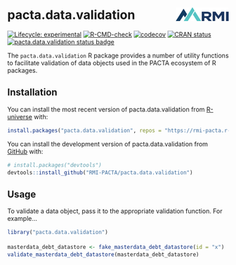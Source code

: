 # pacta.data.validation <a href="https://rmi-pacta.github.io/pacta.data.validation"><img src="man/figures/logo.png" align="right" height="31" /></a>

<!-- badges: start -->
[![Lifecycle: experimental](https://img.shields.io/badge/lifecycle-experimental-orange.svg)](https://lifecycle.r-lib.org/articles/stages.html#experimental)
[![R-CMD-check](https://github.com/RMI-PACTA/pacta.data.validation/actions/workflows/R-CMD-check.yaml/badge.svg)](https://github.com/RMI-PACTA/pacta.data.validation/actions/workflows/R-CMD-check.yaml)
[![codecov](https://img.shields.io/codecov/c/github/rmi-pacta/pacta.data.validation)](https://codecov.io/gh/RMI-PACTA/pacta.data.validation)
[![CRAN status](https://www.r-pkg.org/badges/version/pacta.data.validation)](https://CRAN.R-project.org/package=pacta.data.validation)
[![pacta.data.validation status badge](https://rmi-pacta.r-universe.dev/badges/pacta.data.validation)](https://rmi-pacta.r-universe.dev/ui#package:pacta.data.validation)
<!-- badges: end -->

The `pacta.data.validation` R package provides a number of utility functions to facilitate validation of data objects used in the PACTA ecosystem of R packages.

## Installation

You can install the most recent version of pacta.data.validation from
[R-universe](https://r-universe.dev/) with:

``` r
install.packages("pacta.data.validation", repos = "https://rmi-pacta.r-universe.dev")
```

You can install the development version of pacta.data.validation from
[GitHub](https://github.com/) with:

``` r
# install.packages("devtools")
devtools::install_github("RMI-PACTA/pacta.data.validation")
```

## Usage

To validate a data object, pass it to the appropriate validation function. For example...

``` r
library("pacta.data.validation")

masterdata_debt_datastore <- fake_masterdata_debt_datastore(id = "x")
validate_masterdata_debt_datastore(masterdata_debt_datastore)
```

